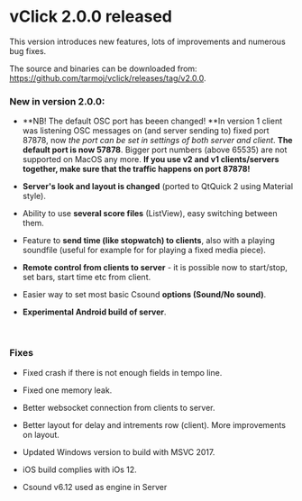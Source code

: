 # vClick 2.0.0 released
 

This version introduces new features, lots of improvements and numerous bug fixes. 

The source and binaries can be downloaded from: <https://github.com/tarmoj/vclick/releases/tag/v2.0.0>.


### New in version 2.0.0:

* **NB! The default OSC port has beeen changed!  **In version 1 client was listening OSC messages on (and server sending to) fixed port 87878,  now *the port can be set in settings of both server and client*. **The default port is now 57878**. Bigger port numbers (above 65535) are not supported on MacOS any more. **If you use v2 and v1 clients/servers together, make sure that the traffic happens on port 87878!**

* **Server's look and layout is changed** (ported to QtQuick 2 using Material style).

* Ability to use **several score files** (ListView), easy switching between them.

* Feature to **send time (like stopwatch) to clients**, also with a playing soundfile (useful for example for for playing a fixed media piece).

* **Remote control from clients to server** -  it is possible now to start/stop, set bars, start time etc from client.

* Easier way to set most basic Csound **options (Sound/No sound)**.

* **Experimental Android build of server**.

<br>


### Fixes

* Fixed crash if there is not enough fields in tempo line.

* Fixed one memory leak.

* Better websocket connection from clients to server.

* Better layout for delay and intrements row (client). More improvements on layout.

* Updated Windows version to build with MSVC 2017.

* iOS build complies with iOs 12.

* Csound v6.12 used as engine in Server


